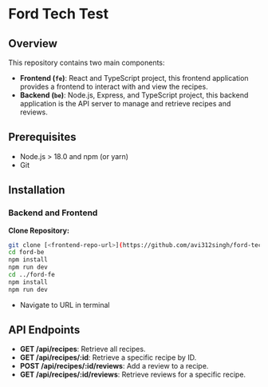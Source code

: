 # Ford Tech Test

## Overview

This repository contains two main components:

- **Frontend (`fe`)**: React and TypeScript project, this frontend application provides a frontend to interact with and view the recipes.
- **Backend (`be`)**: Node.js, Express, and TypeScript project, this backend application is the API server to manage and retrieve recipes and reviews.

## Prerequisites

- Node.js > 18.0 and npm (or yarn)
- Git

## Installation

### Backend and Frontend 

  **Clone Repository:**

   ```bash
   git clone [<frontend-repo-url>](https://github.com/avi312singh/ford-tech-test/tree/main)
   cd ford-be
   npm install
   npm run dev
   cd ../ford-fe
   npm install
   npm run dev
   ```
   - Navigate to URL in terminal

## API Endpoints
- **GET /api/recipes**: Retrieve all recipes.
- **GET /api/recipes/:id**: Retrieve a specific recipe by ID.
- **POST /api/recipes/:id/reviews**: Add a review to a recipe.
- **GET /api/recipes/:id/reviews**: Retrieve reviews for a specific recipe.
